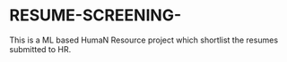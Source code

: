 # RESUME-SCREENING-
This is a ML based HumaN Resource project which shortlist the resumes submitted to HR.
